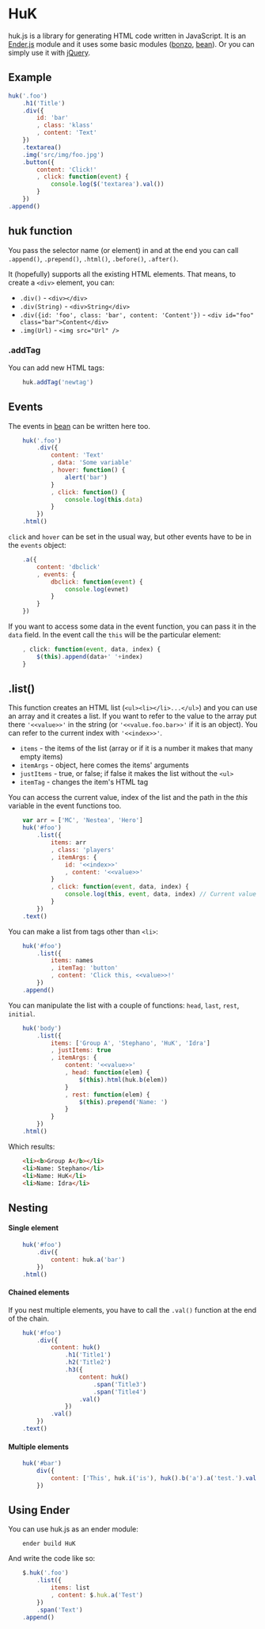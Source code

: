 <h1>HuK</h1>

huk.js is a library for generating HTML code written in JavaScript. It is an [Ender.js](https://github.com/ded/Ender.js) module and it uses some basic modules ([bonzo](https://github.com/ded/bonzo), [bean](https://github.com/fat/bean)). Or you can simply use it with [jQuery](https://github.com/jquery/jquery).

<h2>Example</h2>

``` js
huk('.foo')
	.h1('Title')
	.div({
		id: 'bar'
		, class: 'klass'
		, content: 'Text'
	})
	.textarea()
	.img('src/img/foo.jpg')
	.button({
		content: 'Click!'
		, click: function(event) {
			console.log($('textarea').val())
		}
	})
.append()
```

<h2>huk function</h2>

You pass the selector name (or element) in and at the end you can call `.append()`, `.prepend()`, `.html()`, `.before()`, `.after()`.

It (hopefully) supports all the existing HTML elements. That means, to create a `<div>` element, you can:

* `.div()` - `<div></div>`
* `.div(String)` - `<div>String</div>`
* `.div({id: 'foo', class: 'bar', content: 'Content'})` - `<div id="foo" class="bar">Content</div>`
* `.img(Url)` - `<img src="Url" />`

<h3>.addTag</h3>

You can add new HTML tags:

``` js
	huk.addTag('newtag')
```

<h2>Events</h2>

The events in [bean](https://github.com/fat/bean) can be written here too.

``` js
	huk('.foo')
		.div({
			content: 'Text'
			, data: 'Some variable'
			, hover: function() {
				alert('bar')
			}
			, click: function() {
				console.log(this.data)
			}
		})
	.html()
```

`click` and `hover` can be set in the usual way, but other events have to be in the `events` object:

``` js
	.a({
		content: 'dbclick'
		, events: {
			dbclick: function(event) {
				console.log(evnet)
			}
		}
	})
```

If you want to access some data in the event function, you can pass it in the `data` field. In the event call the `this` will be the particular element:

``` js
	, click: function(event, data, index) {
		$(this).append(data+' '+index)
	}		
```


<h2>.list()</h2>

This function creates an HTML list (`<ul><li></li>...</ul>`) and you can use an array and it creates a list. If you want to refer to the value to the array put there `'<<value>>'` in the string (or `'<<value.foo.bar>>'` if it is an object). You can refer to the current index with `'<<index>>'`.

* `items`     - the items of the list (array or if it is a number it makes that many empty items)
* `itemArgs`  - object, here comes the items' arguments
* `justItems` - true, or false; if false it makes the list without the `<ul>`
* `itemTag`   - changes the item's HTML tag

You can access the current value, index of the list and the path in the <i>this</i> variable in the event functions too.

``` js
	var arr = ['MC', 'Nestea', 'Hero']
	huk('#foo')
		.list({
			items: arr
			, class: 'players'
			, itemArgs: {
				id: '<<index>>'
				, content: '<<value>>'
			}
			, click: function(event, data, index) {
				console.log(this, event, data, index) // Current value of the list and the current index
			}
		})
	.text()
```


You can make a list from tags other than `<li>`:

``` js
	huk('#foo')
		.list({
			items: names
			, itemTag: 'button'
			, content: 'Click this, <<value>>!'
		})
	.append()
```

You can manipulate the list with a couple of functions: `head`, `last`, `rest`, `initial`.

``` js
	huk('body')
		.list({
			items: ['Group A', 'Stephano', 'HuK', 'Idra']
			, justItems: true
			, itemArgs: {
				content: '<<value>>'
				, head: function(elem) {
					$(this).html(huk.b(elem))
				}
				, rest: function(elem) {
					$(this).prepend('Name: ')
				}
			}
		})
	.html()
```
Which results:
``` html
	<li><b>Group A</b></li>
	<li>Name: Stephano</li>
	<li>Name: HuK</li>
	<li>Name: Idra</li>
```


<h2>Nesting</h2>

<h4>Single element</h4>

``` js
	huk('#foo')
		.div({
			content: huk.a('bar')
		})
	.html()
```

<h4>Chained elements</h4>

If you nest multiple elements, you have to call the `.val()` function at the end of the chain.

``` js
	huk('#foo')
		.div({
			content: huk()
				.h1('Title1')
				.h2('Title2')
				.h3({
					content: huk()
						.span('Title3')
						.span('Title4')
					.val()
				})
			.val()
		})
	.text()
```

<h4>Multiple elements</h4>

``` js
	huk('#bar')
		div({
			content: ['This', huk.i('is'), huk().b('a').a('test.').val()]
		})
```


<h2>Using Ender</h2>

You can use huk.js as an ender module:

```
	ender build HuK
```

And write the code like so:

``` js
	$.huk('.foo')
		.list({
			items: list
			, content: $.huk.a('Test')
		})
		.span('Text')
	.append()
```